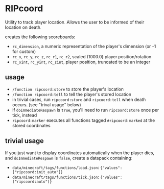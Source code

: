 # RIPcoord

Utility to track player location.
Allows the user to be informed of their location on death.

creates the following scoreboards:
  - `rc_dimension`, a numeric representation of the player's dimension (or -1 for custom)
  - `rc_x`, `rc_y`, `rc_z`, `rc_r1`, r`c_r2`, scaled (1000.0) player position/rotation
  - `rc_xint`, `rc_yint`, `rc_zint`, player position, truncated to be an integer

## usage

  - `/function ripcoord:store` to store the player's location
  - `/function ripcoord:tell` to tell the player's stored location
  - in trivial cases, run `ripcoord:store` and `ripcoord:tell` when death occurs. (see "trival usage" below)
  - if `doImmediateRespawn` is `true`, you'll need to run `ripcoord:store` once per tick, instead
  - `ripcoord:marker` executes all functions tagged `#ripcoord:marked` at the stored coordinates

## trivial usage

If you just want to display coordinates automatically when the player dies, and `doImmediateRespawn` is `false`,
create a datapack containing:

  - `data/minecraft/tags/functions/load.json`: `{"values":["ripcoord:init_auto"]}`
  - `data/minecraft/tags/functions/tick.json`: `{"values":["ripcoord:auto"]}`
